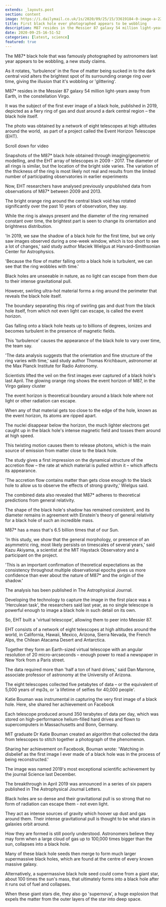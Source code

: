 ```yaml
---
extends: _layouts.post
section: content
image: https://i.dailymail.co.uk/1s/2020/09/25/15/33619184-0-image-a-22_1601043548703.jpg 
title: First black hole ever photographed appears to be wobbling 
description: M87 resides in the Messier 87 galaxy 54 million light-years away from Earth, in the constellation Virgo. It was the subject of the first ever image of a black hole, published in 2019. 
date: 2020-09-25-16-51-52 
categories: [latest, science] 
featured: true 
--- 
```

The M87* black hole that was famously photographed by astronomers last year appears to be wobbling, a new study claims.

As it rotates, 'turbulence' in the flow of matter being sucked in to the dark central void alters the brightest spot of its surrounding orange ring over time, giving the illusion that it's wobbling or 'glittering'.

M87* resides in the Messier 87 galaxy 54 million light-years away from Earth, in the constellation Virgo. 

It was the subject of the first ever image of a black hole, published in 2019, depicted as a fiery ring of gas and dust around a dark central region – the black hole itself. 

The photo was obtained by a network of eight telescopes at high altitudes around the world,  as part of a project called the Event Horizon Telescope (EHT). 

Scroll down for video 

Snapshots of the M87* black hole obtained through imaging/geometric modelling, and the EHT array of telescopes in 2009 - 2017. The diameter of all rings is similar, but the location of the bright side varies. The variation of the thickness of the ring is most likely not real and results from the limited number of participating observatories in earlier experiments

Now, EHT researchers have analysed previously unpublished data from observations of M87* between 2009 and 2013.

The bright orange ring around the central black void has rotated significantly over the past 10 years of observation, they say. 

While the ring is always present and the diameter of the ring remained constant over time, the brightest part is seen to change its orientation and brightness distribution. 

'In 2019, we saw the shadow of a black hole for the first time, but we only saw images observed during a one-week window, which is too short to see a lot of changes,' said study author Maciek Wielgus at Harvard–Smithsonian Center for Astrophysics. 

'Because the flow of matter falling onto a black hole is turbulent, we can see that the ring wobbles with time.'     

Black holes are unseeable in nature, as no light can escape from them due to their intense gravitational pull. 

However, swirling ultra-hot material forms a ring around the perimeter that reveals the black hole itself. 

The boundary separating this ring of swirling gas and dust from the black hole itself, from which not even light can escape, is called the event horizon. 

Gas falling onto a black hole heats up to billions of degrees, ionizes and becomes turbulent in the presence of magnetic fields. 

This 'turbulence' causes the appearance of the black hole to vary over time, the team say.   

'The data analysis suggests that the orientation and fine structure of the ring varies with time,' said study author Thomas Krichbaum, astronomer at the Max Planck Institute for Radio Astronomy.

Scientists lifted the veil on the first images ever captured of a black hole's last April. The glowing orange ring shows the event horizon of M87, in the Virgo galaxy cluster

The event horizon is theoretical boundary around a black hole where not light or other radiation can escape.

When any of that material gets too close to the edge of the hole, known as the event horizon, its atoms are ripped apart.

The nuclei disappear below the horizon, the much lighter electrons get caught up in the black hole's intense magnetic field and tosses them around at high speed.

This twisting motion causes them to release photons, which is the main source of emission from matter close to the black hole.

The study gives a first impression on the dynamical structure of the accretion flow – the rate at which material is pulled within it – which affects its appearance.  

'The accretion flow contains matter than gets close enough to the black hole to allow us to observe the effects of strong gravity,' Wielgus said.         

The combined data also revealed that M87* adheres to theoretical predictions from general relativity.

The shape of the black hole's shadow has remained consistent, and its diameter remains in agreement with Einstein's theory of general relativity for a black hole of such an incredible mass. 

M87* has a mass that's 6.5 billion times that of our Sun.

'In this study, we show that the general morphology, or presence of an asymmetric ring, most likely persists on timescales of several years,' said Kazu Akiyama, a scientist at the MIT Haystack Observatory and a participant on the project. 

'This is an important confirmation of theoretical expectations as the consistency throughout multiple observational epochs gives us more confidence than ever about the nature of M87* and the origin of the shadow.'            

The analysis has been published in The Astrophysical Journal.  



Developing the technology to capture the image in the first place was a 'Herculean task', the researchers said last year, as no single telescope is powerful enough to image a black hole in such detail on its own. 

So, EHT built a 'virtual telescope', allowing them to peer into Messier 87.

EHT consists of a network of eight telescopes at high altitudes around the world, in California, Hawaii, Mexico, Arizona, Sierra Nevada, the French Alps, the Chilean Atacama Desert and Antarctica. 

Together they form an Earth-sized virtual telescope with an angular resolution of 20 micro-arcseconds – enough power to read a newspaper in New York from a Paris street.  

The data required more than 'half a ton of hard drives,' said Dan Marrone, associate professor of astronomy at the University of Arizona.  

The eight telescopes collected five petabytes of data – or the equivalent of 5,000 years of mp3s, or 'a lifetime of selfies for 40,000 people'. 

Katie Bouman was instrumental in capturing the very first image of a black hole. Here, she shared her achievement on Facebook 

Each telescope produced around 350 terabytes of data per day, which was stored on high-performance helium-filled hard drives and flown to supercomputers in Massachusetts and Bonn, Germany. 

MIT graduate Dr Katie Bouman created an algorithm that collected the data from telescopes to stitch together a photograph of the phenomenon. 

Sharing her achievement on Facebook, Bouman wrote: 'Watching in disbelief as the first image I ever made of a black hole was in the process of being reconstructed.' 

The image was named 2019's most exceptional scientific achievement by the journal Science last December. 

The breakthrough in April 2019 was announced in a series of six papers published in The Astrophysical Journal Letters. 

Black holes are so dense and their gravitational pull is so strong that no form of radiation can escape them - not even light.

They act as intense sources of gravity which hoover up dust and gas around them. Their intense gravitational pull is thought to be what stars in galaxies orbit around.

How they are formed is still poorly understood. Astronomers believe they may form when a large cloud of gas up to 100,000 times bigger than the sun, collapses into a black hole.

Many of these black hole seeds then merge to form much larger supermassive black holes, which are found at the centre of every known massive galaxy.

Alternatively, a supermassive black hole seed could come from a giant star, about 100 times the sun's mass, that ultimately forms into a black hole after it runs out of fuel and collapses.

When these giant stars die, they also go 'supernova', a huge explosion that expels the matter from the outer layers of the star into deep space. 

